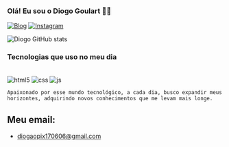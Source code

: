 ### Olá! Eu sou o Diogo Goulart 🖐🏻



[![Blog](https://img.shields.io/badge/Blogger-FF5722?style=for-the-badge&logo=blogger&logoColor=white)](https://github.com/Diogoprojeto/Site-esg)
[![Instagram](https://img.shields.io/badge/Instagram-E4405F?style=for-the-badge&logo=instagram&logoColor=white)](https://www.instagram.com/diogogoularttt?igsh=bGt6ZHZvbXJjYTBw&utm_source=qr)

![Diogo GitHub stats](https://github-readme-stats.vercel.app/api?username=Diogoprojeto&show_icons=true&theme=radical)

### Tecnologias que uso no meu dia

<div style='display: inline_block'><br/>
    <img align="center" alt="html5" src="https://img.shields.io/badge/HTML5-E34F26?style=for-the-badge&logo=html5&logoColor=white" />
    <img align="center" alt="css" src="https://img.shields.io/badge/CSS3-1572B6?style=for-the-badge&logo=css3&logoColor=white" />
    <img align="center" alt="js" src="https://img.shields.io/badge/JavaScript-F7DF1E?style=for-the-badge&logo=javascript&logoColor=black" /><br>

    Apaixonado por esse mundo tecnológico, a cada dia, busco expandir meus horizontes, adquirindo novos conhecimentos que me levam mais longe.

 ## Meu email: 

 - [diogaopix170606@gmail.com](diogaopix170606@gmail.com)
    
</div>





